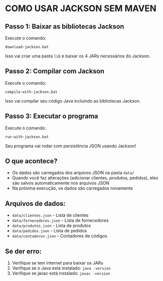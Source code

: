 # COMO USAR JACKSON SEM MAVEN

## Passo 1: Baixar as bibliotecas Jackson
Execute o comando:
```
download-jackson.bat
```
Isso vai criar uma pasta `lib` e baixar os 4 JARs necessários do Jackson.

## Passo 2: Compilar com Jackson
Execute o comando:
```
compile-with-jackson.bat
```
Isso vai compilar seu código Java incluindo as bibliotecas Jackson.

## Passo 3: Executar o programa
Execute o comando:
```
run-with-jackson.bat
```
Seu programa vai rodar com persistência JSON usando Jackson!

## O que acontece?
- Os dados são carregados dos arquivos JSON na pasta `data/`
- Quando você faz alterações (adicionar clientes, produtos, pedidos), eles são salvos automaticamente nos arquivos JSON
- Na próxima execução, os dados são carregados novamente

## Arquivos de dados:
- `data/clientes.json` - Lista de clientes
- `data/fornecedores.json` - Lista de fornecedores  
- `data/produtos.json` - Lista de produtos
- `data/pedidos.json` - Lista de pedidos
- `data/contadores.json` - Contadores de códigos

## Se der erro:
1. Verifique se tem internet para baixar os JARs
2. Verifique se o Java está instalado: `java -version`
3. Verifique se javac está instalado: `javac -version`
